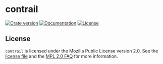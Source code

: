 # contrail

[![Crate version](https://img.shields.io/crates/v/contrail.svg)](https://crates.io/crates/contrail)
[![Documentation](https://docs.rs/contrail/badge.svg)](https://docs.rs/contrail)
[![License](https://img.shields.io/github/license/billyrieger/contrail.svg)](https://github.com/billyrieger/contrail/blob/master/LICENSE)

## License

`contrail` is licensed under the Mozilla Public License version 2.0.  See the
[license file](https://github.com/billyrieger/contrail/blob/master/LICENSE) and
the [MPL 2.0 FAQ](https://www.mozilla.org/en-US/MPL/2.0/FAQ/) for more
information.
